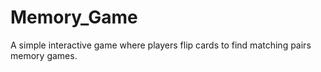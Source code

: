# Memory_Game
A simple interactive game where players flip cards to find matching pairs memory games.

